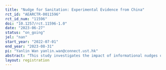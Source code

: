 ```yaml
---
title: "Nudge for Sanitation: Experimental Evidence from China"
rct_id: "AEARCTR-0011596"
rct_id_num: "11596"
doi: "10.1257/rct.11596-1.0"
date: "2023-06-27"
status: "on_going"
jel: "nan"
start_year: "2022-07-01"
end_year: "2023-08-31"
pi: "Yanlin Wan yanlin.wan@connect.ust.hk"
abstract: "This study investigates the impact of informational nudges on villagers' participation decisions in China's Rural Toilet Revolution (RTR). A randomized controlled trial was conducted in a southwestern region of China,  where six RTR advocacy videos were designed as informational nudges based on local residents' information demand for RTR programs. The videos respectively highlight the benefits of RTR participation, the harms of poor sanitation, and techniques for toilet upgrades, with and without a former RTR participant calling for engagement. This study finds that explaining the required techniques of RTR participation was the most effective in motivating local villagers' willingness to engage in RTR while making the health benefits of RTR participation salient is the most significant factor in incentivizing their uptake of RTR programs in the long run. The results indicate the importance of technical attributes and benefits associated with RTR for the target audience and underline information barrier removal and peer messenger presence as useful nudges to promote public campaigns like RTR."
layout: registration
---
```



